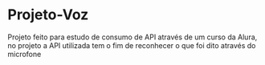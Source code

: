 # Projeto-Voz
<p>Projeto feito para estudo de consumo de API através de um curso da Alura, no projeto a API utilizada tem o fim de reconhecer o que foi dito através do microfone</p>
